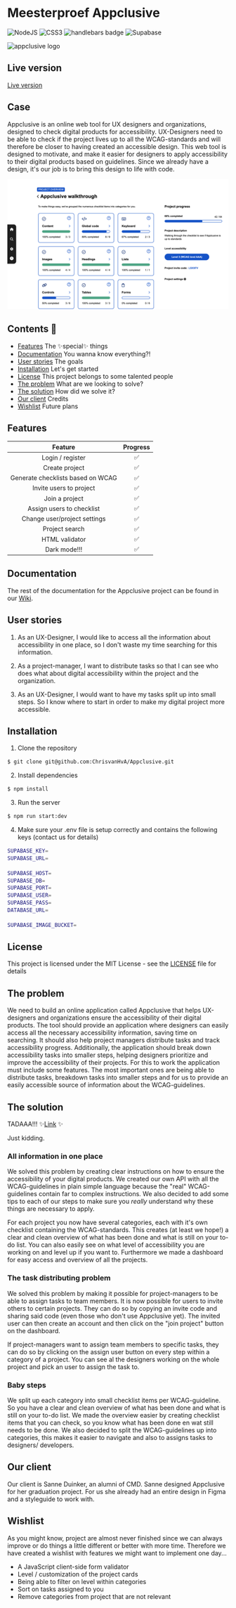 # Meesterproef Appclusive

![NodeJS](https://img.shields.io/badge/node.js-6DA55F?style=for-the-badge&logo=node.js&logoColor=white)
![CSS3](https://img.shields.io/badge/css3-%231572B6.svg?style=for-the-badge&logo=css3&logoColor=white)
![handlebars badge](https://img.shields.io/badge/Handlebars.js-f0772b?style=for-the-badge&logo=handlebarsdotjs&logoColor=white)
![Supabase](https://img.shields.io/badge/Supabase-3ECF8E?style=for-the-badge&logo=supabase&logoColor=white)

![appclusive logo](https://github.com/ChrisvanHvA/Appclusive/assets/90341211/97bc65a3-8953-41f4-aa65-2936546a81ce)

## Live version

[Live version](https://appclusive-production.up.railway.app/landing)

## Case

Appclusive is an online web tool for UX designers and organizations, designed to check digital products for accessibility. UX-Designers need to be able to check if the project lives up to all the WCAG-standards and will therefore be closer to having created an accessible design. This web tool is designed to motivate, and make it easier for designers to apply accessibility to their digital products based on guidelines. Since we already have a design, it's our job is to bring this design to life with code.

![appclusive screen](https://github.com/ChrisvanHvA/Appclusive/blob/154bc6e014a18e5908a2101605e3c484d7af8795/public/images/ssreadme.png)

## Contents 📑

- [Features](https://github.com/ChrisvanHva/Appclusive#features) The ✨special✨ things
- [Documentation](https://github.com/ChrisvanHva/Appclusive#documentation) You wanna know everything?!
- [User stories](https://github.com/ChrisvanHva/Appclusive#user-stories) The goals
- [Installation](https://github.com/ChrisvanHva/Appclusive#installation) Let's get started
- [License](https://github.com/ChrisvanHva/Appclusive#license) This project belongs to some talented people
- [The problem](https://github.com/ChrisvanHva/Appclusive#the-problem) What are we looking to solve?
- [The solution](https://github.com/ChrisvanHva/Appclusive#the-solution) How did we solve it?
- [Our client](https://github.com/ChrisvanHva/Appclusive#our-client) Credits
- [Wishlist](https://github.com/ChrisvanHva/Appclusive#wishlist) Future plans

## Features

|               Feature             | Progress |
| :-------------------------------: | :------: |
| Login / register                  |    ✅    |
| Create project                    |    ✅    |
| Generate checklists based on WCAG |    ✅    |
| Invite users to project           |    ✅    |
| Join a project                    |    ✅    |
| Assign users to checklist         |    ✅    |
| Change user/project settings      |    ✅    |
| Project search                    |    ✅    |
| HTML validator                    |    ✅    |
| Dark mode!!!                      |    ✅    |

## Documentation

The rest of the documentation for the Appclusive project can be found in our [Wiki](https://github.com/ChrisvanHvA/Appclusive/wiki).

## User stories

1. As an UX-Designer, I would like to access all the information about accessibility in one place, so I don't waste my time searching for this information.

2. As a project-manager, I want to distribute tasks so that I can see who does what about digital accessibility within the project and the organization.

3. As an UX-Designer, I would want to have my tasks split up into small steps. So I know where to start in order to make my digital project more accessible.

## Installation

1. Clone the repository

```bash
$ git clone git@github.com:ChrisvanHvA/Appclusive.git
```

2. Install dependencies

```bash
$ npm install
```

3. Run the server

```bash
$ npm run start:dev
```

4. Make sure your .env file is setup correctly and contains the following keys (contact us for details)

```bash
SUPABASE_KEY=
SUPABASE_URL=

SUPABASE_HOST=
SUPABASE_DB=
SUPABASE_PORT=
SUPABASE_USER=
SUPABASE_PASS=
DATABASE_URL=

SUPABASE_IMAGE_BUCKET=
```

## License

This project is licensed under the MIT License - see the [LICENSE](LICENSE) file for details

## The problem

We need to build an online application called Appclusive that helps UX-designers and organizations ensure the accessibility of their digital products. The tool should provide an application where designers can easily access all the necessary accessibility information, saving time on searching. It should also help project managers distribute tasks and track accessibility progress. Additionally, the application should break down accessibility tasks into smaller steps, helping designers prioritize and improve the accessibility of their projects. For this to work the application must include some features. The most important ones are being able to distribute tasks, breakdown tasks into smaller steps and for us to provide an easily accessible source of information about the WCAG-guidelines.

## The solution

TADAAA!!! ✨[Link](https://appclusive-production.up.railway.app/landing)
✨

Just kidding.

### All information in one place

We solved this problem by creating clear instructions on how to ensure the accessibility of your digital products. We created our own API with all the WCAG-guidelines in plain simple language because the "real" WCAG-guidelines contain far to complex instructions. We also decided to add some tips to each of our steps to make sure you *really* understand why these things are necessary to apply. 

For each project you now have several categories, each with it's own checklist containing the WCAG-standards. This creates (at least we hope!) a clear and clean overview of what has been done and what is still on your to-do list. You can also easily see on what level of accessibility you are working on and level up if you want to. Furthermore we made a dashboard for easy access and overview of all the projects.

### The task distributing problem

We solved this problem by making it possible for project-managers to be able to assign tasks to team members. It is now possible for users to invite others to certain projects. They can do so by copying an invite code and sharing said code (even those who don't use Appclusive yet). The invited user can then create an account and then click on the "join project" button on the dashboard.

If project-managers want to assign team members to specific tasks, they can do so by clicking on the assign user button on every step within a category of a project. You can see al the designers working on the whole project and pick an user to assign the task to.

### Baby steps

We split up each category into small checklist items per WCAG-guideline. So you have a clear and clean overview of what has been done and what is still on your to-do list. We made the overview easier by creating checklist items that you can check, so you know what has been done en wat still needs to be done. We also decided to split the WCAG-guidelines up into categories, this makes it easier to navigate and also to assigns tasks to designers/ developers.

## Our client

Our client is Sanne Duinker, an alumni of CMD. Sanne designed Appclusive for her graduation project. For us she already had an entire design in Figma and a styleguide to work with.

## Wishlist

As you might know, project are almost never finished since we can always improve or do things a little different or better with more time. Therefore we have created a wishlist with features we might want to implement one day...

- A JavaScript client-side form validator
- Level / customization of the project cards
- Being able to filter on level within categories
- Sort on tasks assigned to you
- Remove categories from project that are not relevant
